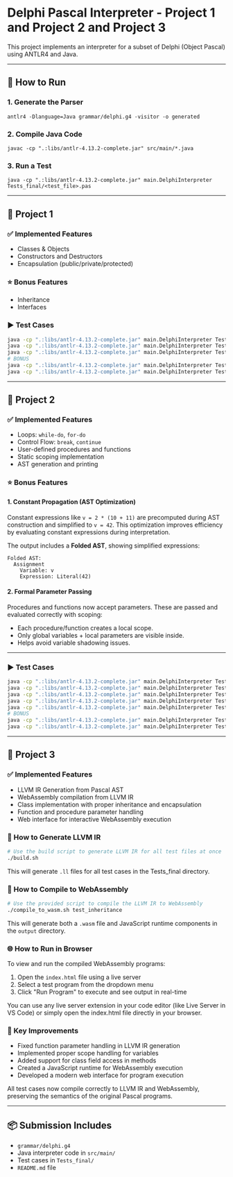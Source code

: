 # Delphi Pascal Interpreter - Project 1 and Project 2 and Project 3 

This project implements an interpreter for a subset of Delphi (Object Pascal) using ANTLR4 and Java.

---

## 🚀 How to Run

### 1. Generate the Parser
```
antlr4 -Dlanguage=Java grammar/delphi.g4 -visitor -o generated
```

### 2. Compile Java Code
```
javac -cp ".:libs/antlr-4.13.2-complete.jar" src/main/*.java
```

### 3. Run a Test
```
java -cp ".:libs/antlr-4.13.2-complete.jar" main.DelphiInterpreter Tests_final/<test_file>.pas
```

---

## 📁 Project 1

### ✅ Implemented Features
- Classes & Objects
- Constructors and Destructors
- Encapsulation (public/private/protected)

### ⭐ Bonus Features
- Inheritance
- Interfaces

### ▶️ Test Cases
```bash
java -cp ".:libs/antlr-4.13.2-complete.jar" main.DelphiInterpreter Tests_final/test_classes.pas
java -cp ".:libs/antlr-4.13.2-complete.jar" main.DelphiInterpreter Tests_final/test_constructors_destructors.pas
java -cp ".:libs/antlr-4.13.2-complete.jar" main.DelphiInterpreter Tests_final/test_encapsulation.pas
# BONUS
java -cp ".:libs/antlr-4.13.2-complete.jar" main.DelphiInterpreter Tests_final/test_inheritance.pas   # (BONUS)
java -cp ".:libs/antlr-4.13.2-complete.jar" main.DelphiInterpreter Tests_final/test_interfaces.pas    # (BONUS)
```

---

## 📁 Project 2

### ✅ Implemented Features
- Loops: `while-do`, `for-do`
- Control Flow: `break`, `continue`
- User-defined procedures and functions
- Static scoping implementation
- AST generation and printing

### ⭐ Bonus Features

#### 1. Constant Propagation (AST Optimization)
Constant expressions like `v = 2 * (10 + 11)` are precomputed during AST construction and simplified to `v = 42`. This optimization improves efficiency by evaluating constant expressions during interpretation.

The output includes a **Folded AST**, showing simplified expressions:
```
Folded AST:
  Assignment
    Variable: v
    Expression: Literal(42)
```

#### 2. Formal Parameter Passing
Procedures and functions now accept parameters. These are passed and evaluated correctly with scoping:
- Each procedure/function creates a local scope.
- Only global variables + local parameters are visible inside.
- Helps avoid variable shadowing issues.

---

### ▶️ Test Cases
```bash
java -cp ".:libs/antlr-4.13.2-complete.jar" main.DelphiInterpreter Tests_final/test_while.pas
java -cp ".:libs/antlr-4.13.2-complete.jar" main.DelphiInterpreter Tests_final/test_for.pas
java -cp ".:libs/antlr-4.13.2-complete.jar" main.DelphiInterpreter Tests_final/test_break_continue.pas
java -cp ".:libs/antlr-4.13.2-complete.jar" main.DelphiInterpreter Tests_final/test_procs_funcs.pas
java -cp ".:libs/antlr-4.13.2-complete.jar" main.DelphiInterpreter Tests_final/test_scope.pas
# BONUS
java -cp ".:libs/antlr-4.13.2-complete.jar" main.DelphiInterpreter Tests_final/test_const_prop.pas    # (BONUS)
java -cp ".:libs/antlr-4.13.2-complete.jar" main.DelphiInterpreter Tests_final/test_parameters.pas    # (BONUS)
```

---

## 📁 Project 3

### ✅ Implemented Features
- LLVM IR Generation from Pascal AST
- WebAssembly compilation from LLVM IR
- Class implementation with proper inheritance and encapsulation
- Function and procedure parameter handling
- Web interface for interactive WebAssembly execution

### 🔧 How to Generate LLVM IR
```bash
# Use the build script to generate LLVM IR for all test files at once
./build.sh
```

This will generate `.ll` files for all test cases in the Tests_final directory.

### 🔨 How to Compile to WebAssembly
```bash
# Use the provided script to compile the LLVM IR to WebAssembly
./compile_to_wasm.sh test_inheritance
```

This will generate both a `.wasm` file and JavaScript runtime components in the `output` directory.

### 🌐 How to Run in Browser
To view and run the compiled WebAssembly programs:
1. Open the `index.html` file using a live server
2. Select a test program from the dropdown menu
3. Click "Run Program" to execute and see output in real-time

You can use any live server extension in your code editor (like Live Server in VS Code) 
or simply open the index.html file directly in your browser.

### 📝 Key Improvements
- Fixed function parameter handling in LLVM IR generation
- Implemented proper scope handling for variables
- Added support for class field access in methods
- Created a JavaScript runtime for WebAssembly execution
- Developed a modern web interface for program execution

All test cases now compile correctly to LLVM IR and WebAssembly, preserving the semantics of the original Pascal programs.

---

## 📦 Submission Includes
- `grammar/delphi.g4`
- Java interpreter code in `src/main/`
- Test cases in `Tests_final/`
- `README.md` file

